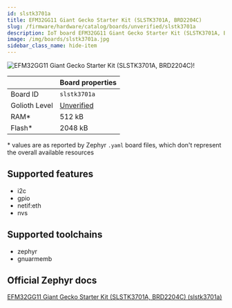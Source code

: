 ```yaml
---
id: slstk3701a
title: EFM32GG11 Giant Gecko Starter Kit (SLSTK3701A, BRD2204C)
slug: /firmware/hardware/catalog/boards/unverified/slstk3701a
description: IoT board EFM32GG11 Giant Gecko Starter Kit (SLSTK3701A, BRD2204C), compatible with Golioth at unverified level.
image: /img/boards/slstk3701a.jpg
sidebar_class_name: hide-item
---
```


[//]: # (This is an auto-generated file, do not edit! Changes to it will be lost upon re-generation)

![EFM32GG11 Giant Gecko Starter Kit (SLSTK3701A, BRD2204C)!](/img/boards/slstk3701a.jpg "EFM32GG11 Giant Gecko Starter Kit (SLSTK3701A, BRD2204C)")

|                | Board properties     |
| -------------  | -------------------- |
| Board ID       | `slstk3701a` |
| Golioth Level  | [Unverified](/firmware/hardware#unverified-boards) |
| RAM*           | 512 kB |
| Flash*         | 2048 kB |

\* values are as reported by Zephyr `.yaml` board files, which don't represent the overall available resources



## Supported features

* i2c
* gpio
* netif:eth
* nvs

## Supported toolchains

* zephyr
* gnuarmemb

## Official Zephyr docs

[EFM32GG11 Giant Gecko Starter Kit (SLSTK3701A, BRD2204C) (slstk3701a)](https://docs.zephyrproject.org/latest/boards/silabs/starter_kits/slstk3701a/doc/index.html)
